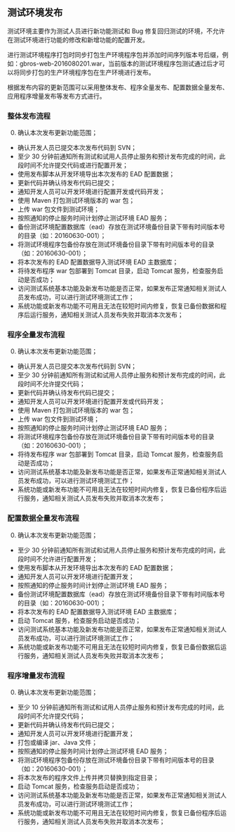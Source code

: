 ## 测试环境发布

测试环境主要作为测试人员进行新功能测试和 Bug 修复回归测试的环境，不允许在测试环境进行功能的修改和新增功能的配置开发。

进行测试环境程序打包时同步打包生产环境程序包并添加时间序列版本号后缀，例如：gbros-web-2016080201.war，当前版本的测试环境程序包测试通过后才可以将同步打包的生产环境程序包在生产环境进行发布。

根据发布内容的更新范围可以采用整体发布、程序全量发布、配置数据全量发布、应用程序增量发布等发布方式进行。

### 整体发布流程

0. 确认本次发布更新功能范围；
- 确认开发人员已提交本次发布代码到 SVN；
- 至少 30 分钟前通知所有测试和试用人员停止服务和预计发布完成的时间，此段时间不允许提交代码或进行配置开发；
- 使用发布脚本从开发环境导出本次发布的 EAD 配置数据；
- 更新代码并确认待发布代码已提交；
- 通知开发人员可以开发环境进行配置开发或代码开发；
- 使用 Maven 打包测试环境版本的 war 包；
- 上传 war 包文件到测试环境；
- 按照通知的停止服务时间计划停止测试环境 EAD 服务；
- 备份测试环境配置数据库（ead）存放在测试环境备份目录下带有时间版本号的目录（如：20160630-001）；
- 将测试环境程序包备份存放在测试环境备份目录下带有时间版本号的目录（如：20160630-001）；
- 将本次发布的 EAD 配置数据导入测试环境 EAD 主数据库；
- 将待发布程序 war 包部署到 Tomcat 目录，启动 Tomcat 服务，检查服务启动是否成功；
- 访问测试系统基本功能及新发布功能是否正常，如果发布正常通知相关测试人员发布成功，可以进行测试环境测试工作；
- 系统功能或新发布功能不可用且无法在较短时间内修复，恢复已备份数据和程序后运行服务，通知相关测试人员发布失败并取消本次发布；

### 程序全量发布流程

0. 确认本次发布更新功能范围；
- 确认开发人员已提交本次发布代码到 SVN；
- 至少 30 分钟前通知所有测试和试用人员停止服务和预计发布完成的时间，此段时间不允许提交代码；
- 更新代码并确认待发布代码已提交；
- 通知开发人员可以开发环境进行配置开发或代码开发；
- 使用 Maven 打包测试环境版本的 war 包；
- 上传 war 包文件到测试环境；
- 按照通知的停止服务时间计划停止测试环境 EAD 服务；
- 将测试环境程序包备份存放在测试环境备份目录下带有时间版本号的目录（如：20160630-001）；
- 将待发布程序 war 包部署到 Tomcat 目录，启动 Tomcat 服务，检查服务启动是否成功；
- 访问测试系统基本功能及新发布功能是否正常，如果发布正常通知相关测试人员发布成功，可以进行测试环境测试工作；
- 系统功能或新发布功能不可用且无法在较短时间内修复，恢复已备份程序后运行服务，通知相关测试人员发布失败并取消本次发布；

### 配置数据全量发布流程

0. 确认本次发布更新功能范围；
- 至少 30 分钟前通知所有测试和试用人员停止服务和预计发布完成的时间，此段时间不允许进行配置开发；
- 使用发布脚本从开发环境导出本次发布的 EAD 配置数据；
- 通知开发人员可以开发环境进行配置开发；
- 按照通知的停止服务时间计划停止测试环境 EAD 服务；
- 备份测试环境配置数据库（ead）存放在测试环境备份目录下带有时间版本号的目录（如：20160630-001）；
- 将本次发布的 EAD 配置数据导入测试环境 EAD 主数据库；
- 启动 Tomcat 服务，检查服务启动是否成功；
- 访问测试系统基本功能及新发布功能是否正常，如果发布正常通知相关测试人员发布成功，可以进行测试环境测试工作；
- 系统功能或新发布功能不可用且无法在较短时间内修复，恢复已备份数据后运行服务，通知相关测试人员发布失败并取消本次发布；

### 程序增量发布流程

0. 确认本次发布更新功能范围；
- 至少 10 分钟前通知所有测试和试用人员停止服务和预计发布完成的时间，此段时间不允许提交代码；
- 更新代码并确认待发布代码已提交；
- 通知开发人员可以开发环境进行配置开发；
- 打包或编译 jar、Java 文件；
- 按照通知的停止服务时间计划停止测试环境 EAD 服务；
- 将测试环境程序包备份存放在测试环境备份目录下带有时间版本号的目录（如：20160630-001）；
- 将本次发布的程序文件上传并拷贝替换到指定目录；
- 启动 Tomcat 服务，检查服务启动是否成功；
- 访问测试系统基本功能及新发布功能是否正常，如果发布正常通知相关测试人员发布成功，可以进行测试环境测试工作；
- 系统功能或新发布功能不可用且无法在较短时间内修复，恢复已备份程序后运行服务，通知相关测试人员发布失败并取消本次发布；


